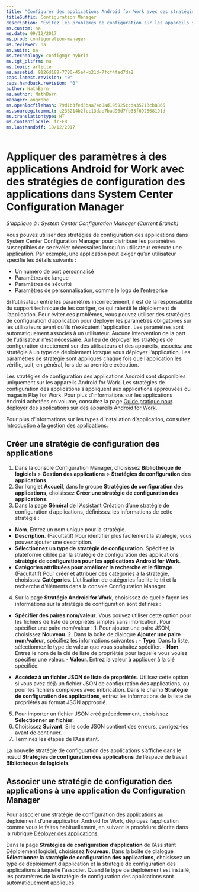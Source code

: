 ```yaml
---
title: "Configurer des applications Android for Work avec des stratégies de configuration des applications"
titleSuffix: Configuration Manager
description: "Évitez les problèmes de configuration sur les appareils sous Android for Work en déployant des stratégies de configuration des applications sur les appareils avant qu’ils n’exécutent des applications."
ms.custom: na
ms.date: 09/12/2017
ms.prod: configuration-manager
ms.reviewer: na
ms.suite: na
ms.technology: configmgr-hybrid
ms.tgt_pltfrm: na
ms.topic: article
ms.assetid: 9126d188-7780-45a4-b21d-7fcf4fad7da2
caps.latest.revision: "0"
caps.handback.revision: "0"
author: NathBarn
ms.author: NathBarn
manager: angrobe
ms.openlocfilehash: 79d1b3fed3baa74c8ad195925ccda35713cb8865
ms.sourcegitcommit: c236214b2fcc13dae7bad96d7fb33f692868191d
ms.translationtype: HT
ms.contentlocale: fr-FR
ms.lasthandoff: 10/12/2017
---
```

# <a name="apply-settings-to-android-for-work-apps-with-app-configuration-policies-in-system-center-configuration-manager"></a>Appliquer des paramètres à des applications Android for Work avec des stratégies de configuration des applications dans System Center Configuration Manager

*S’applique à : System Center Configuration Manager (Current Branch)*

Vous pouvez utiliser des stratégies de configuration des applications dans System Center Configuration Manager pour distribuer les paramètres susceptibles de se révéler nécessaires lorsqu’un utilisateur exécute une application. Par exemple, une application peut exiger qu’un utilisateur spécifie les détails suivants :
- Un numéro de port personnalisé
- Paramètres de langue
- Paramètres de sécurité
- Paramètres de personnalisation, comme le logo de l’entreprise

Si l’utilisateur entre les paramètres incorrectement, il est de la responsabilité du support technique de les corriger, ce qui ralentit le déploiement de l’application. Pour éviter ces problèmes, vous pouvez utiliser des stratégies de configuration d’application pour déployer les paramètres obligatoires sur les utilisateurs avant qu’ils n’exécutent l’application. Les paramètres sont automatiquement associés à un utilisateur. Aucune intervention de la part de l’utilisateur n’est nécessaire.
Au lieu de déployer les stratégies de configuration directement sur des utilisateurs et des appareils, associez une stratégie à un type de déploiement lorsque vous déployez l’application. Les paramètres de stratégie sont appliqués chaque fois que l’application les vérifie, soit, en général, lors de sa première exécution.

Les stratégies de configuration des applications Android sont disponibles uniquement sur les appareils Android for Work. Les stratégies de configuration des applications s’appliquent aux applications approuvées du magasin Play for Work. Pour plus d’informations sur les applications Android achetées en volume, consultez la page [Guide pratique pour déployer des applications sur des appareils Android for Work](https://docs.microsoft.com/en-us/intune/deploy-use/android-for-work-apps).

Pour plus d’informations sur les types d’installation d’application, consultez [Introduction à la gestion des applications](/sccm/apps/understand/introduction-to-application-management).

## <a name="create-an-app-configuration-policy"></a>Créer une stratégie de configuration des applications

1. Dans la console Configuration Manager, choisissez **Bibliothèque de logiciels** > **Gestion des applications** > **Stratégies de configuration des applications**.
2. Sur l’onglet **Accueil**, dans le groupe **Stratégies de configuration des applications**, choisissez **Créer une stratégie de configuration des applications**.
3. Dans la page **Général** de l’Assistant Création d’une stratégie de configuration d’applications, définissez les informations de cette stratégie :
  - **Nom**. Entrez un nom unique pour la stratégie.
  - **Description**. (Facultatif) Pour identifier plus facilement la stratégie, vous pouvez ajouter une description.
  -  **Sélectionnez un type de stratégie de configuration**. Spécifiez la plateforme ciblée par la stratégie de configuration des applications : **stratégie de configuration pour les applications Android for Work**.
  -  **Catégories attribuées pour améliorer la recherche et le filtrage**. (Facultatif) Pour créer et attribuer des catégories à la stratégie, choisissez **Catégories**. L’utilisation de catégories facilite le tri et la recherche d’éléments dans la console Configuration Manager.
4. Sur la page **Stratégie Android for Work**, choisissez de quelle façon les informations sur la stratégie de configuration sont définies :
  - **Spécifier des paires nom/valeur**. Vous pouvez utiliser cette option pour les fichiers de liste de propriétés simples sans imbrication. Pour spécifier une paire nom/valeur :
        1. Pour ajouter une paire JSON, choisissez **Nouveau**.
        2. Dans la boîte de dialogue **Ajouter une paire nom/valeur**, spécifiez les informations suivantes :
            - **Type**. Dans la liste, sélectionnez le type de valeur que vous souhaitez spécifier.
            - **Nom**. Entrez le nom de la clé de liste de propriétés pour laquelle vous voulez spécifier une valeur.
            - **Valeur**. Entrez la valeur à appliquer à la clé spécifiée.

  - **Accédez à un fichier JSON de liste de propriétés**. Utilisez cette option si vous avez déjà un fichier JSON de configuration des applications, ou pour les fichiers complexes avec imbrication. Dans le champ **Stratégie de configuration des applications**, entrez les informations de la liste de propriétés au format JSON approprié.
5. Pour importer un fichier JSON créé précédemment, choisissez **Sélectionner un fichier**.
6. Choisissez **Suivant**. Si le code JSON contient des erreurs, corrigez-les avant de continuer.
7. Terminez les étapes de l’Assistant.

La nouvelle stratégie de configuration des applications s’affiche dans le nœud **Stratégies de configuration des applications** de l’espace de travail **Bibliothèque de logiciels**.

## <a name="associate-an-app-configuration-policy-with-a-configuration-manager-application"></a>Associer une stratégie de configuration des applications à une application de Configuration Manager

Pour associer une stratégie de configuration des applications au déploiement d’une application Android for Work, déployez l’application comme vous le faites habituellement, en suivant la procédure décrite dans la rubrique [Déployer des applications](/sccm/apps/deploy-use/deploy-applications).

Dans la page **Stratégies de configuration d’application** de l’Assistant Déploiement logiciel, choisissez **Nouveau**. Dans la boîte de dialogue **Sélectionner la stratégie de configuration des applications**, choisissez un type de déploiement d’application et la stratégie de configuration des applications à laquelle l’associer.
Quand le type de déploiement est installé, les paramètres de la stratégie de configuration des applications sont automatiquement appliqués.
